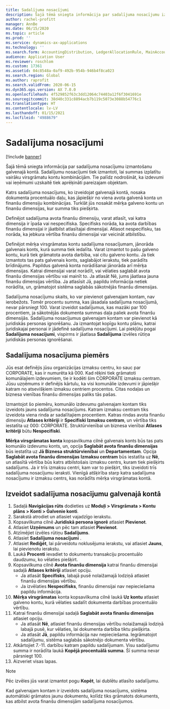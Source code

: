 ```yaml
---
title: Sadalījuma nosacījumi
description: Šajā tēmā sniegta informācija par sadalījuma nosacījumu izmantošanu galvenajā kontā.
author: rachel-profitt
manager: AnnBe
ms.date: 06/15/2020
ms.topic: article
ms.prod: ''
ms.service: dynamics-ax-applications
ms.technology: ''
ms.search.form: AccountingDistribution, LedgerAllocationRule, MainAccount, AllocationTerms
audience: Application User
ms.reviewer: roschlom
ms.custom: 17361
ms.assetid: 04c8548a-0af9-492b-954b-946b4f8ca023
ms.search.region: Global
ms.author: raprofit
ms.search.validFrom: 2020-06-15
ms.dyn365.ops.version: AX 7.0.0
ms.openlocfilehash: 4f529852f63c3dd12064c74403a12f6f3041691e
ms.sourcegitcommit: 38d40c331c8894acb7b119c5073e3088b54776c1
ms.translationtype: HT
ms.contentlocale: lv-LV
ms.lasthandoff: 01/15/2021
ms.locfileid: "4988679"
---
```

# <a name="allocation-terms"></a>Sadalījuma nosacījumi

[!include [banner](../includes/banner.md)]

Šajā tēmā sniegta informācija par sadalījuma nosacījumu izmantošanu galvenajā kontā. Sadalījumu nosacījumi tiek izmantoti, lai summas izplatītu vairāku virsgrāmatu kontu kombinācijām. Tie palīdz nodrošināt, ka izdevumi vai ieņēmumi uzskaitē tiek aprēķināti pareizajam objektam.

Katrs sadalījuma nosacījums, ko izveidojat galvenajā kontā, nosaka dokumenta procentuālo daļu, kas jāpiešķir no viena avota galvenā konta un finanšu dimensiju kombinācijas. Turklāt jūs nosakāt mērķa galveno kontu un finanšu dimensijas, kur summa tiks piešķirta. 

Definējot sadalījuma avota finanšu dimensiju, varat atlasīt, vai katra dimensija ir īpaša vai nespecifiska. Specifisks norāda, ka avota darbības finanšu dimensijai ir jāatbilst atlasītajai dimensijai. Atlasot nespecifisku, tas norāda, ka jebkura vērtība finanšu dimensijai var veicināt atbilstību.

Definējot mērķa virsgrāmatas kontu sadalījuma nosacījumam, jānorāda galvenais konts, kurā summa tiek iedalīta. Varat izmantot to pašu galveno kontu, kurā tiek grāmatota avota darbība, vai citu galveno kontu. Ja tiek izmantots tas pats galvenais konts, saglabājot ierakstu, tiek parādīts brīdinājums. Papildus galvenā konta norādīšanai jānorāda arī mērķa dimensijas. Katrai dimensijai varat norādīt, vai vēlaties saglabāt avota finanšu dimensijas vērtību vai mainīt to. Ja atlasāt Nē, jums jāatlasa jauna finanšu dimensijas vērtība. Ja atlasīsit Jā, papildu informācija netiek norādīta, un, grāmatojot sistēma saglabās sākotnējās finanšu dimensijas.

Sadalījuma nosacījumu skaits, ko var pievienot galvenajam kontam, nav ierobežots. Tomēr procentu summa, kas jāsadala sadalījuma nosacījumā, nevar pārsniegt 100. Varat izveidot sadalījumus, kas mazāki par 100 procentiem, ja sākotnējās dokumenta summas daļa paliek avota finanšu dimensijās. Sadalījuma nosacījumus galvenajam kontam var pievienot kā juridiskās personas ignorēšanu. Ja izmantojat kopīgu kontu plānu, katrai juridiskajai personai ir jādefinē sadalījuma nosacījumi. Lai piekļūtu pogai **Sadalījuma nosacījumi**, vispirms ir jāatlasa **Sadalījuma** izvēles rūtiņa juridiskās personas ignorēšanai.

## <a name="allocation-term-example"></a>Sadalījuma nosacījuma piemērs
Jūs esat definējis jūsu organizācijas izmaksu centru, ko sauc par CORPORATE, kas ir numurēta kā 000. Kad rēķini tiek grāmatoti komunālajiem izdevumiem, tie ir kodēti šim CORPORATE izmaksu centram. Jūsu uzņēmums ir definējis kārtulu, ka visi komunālie izdevumi ir jāpiešķir katram no atsevišķiem izmaksu centriem procentos. Citas nodaļas un biznesa vienības finanšu dimensijas paliks tās pašas.

Izmantojot šo piemēru, komunālo izdevumu galvenajam kontam tiks izveidots jauns sadalījuma nosacījums. Katram izmaksu centram tiks izveidota viena rinda ar sadalītajiem procentiem. Katras rindas avota finanšu dimensiju **Atlases kritēriji** ir **Specifiski** **Izmaksu centram**, un vērtība tiks iestatīta uz 000: CORPORATE. Struktūrvienībai un biznesa vienībai **Atlases kritēriji** būtu **Nespecifiski**.

**Mērķa virsgrāmatas konta** kopsavilkuma cilnē galvenais konts būs tas pats komunālo izdevumu konts, un, opcija **Saglabāt avota finanšu dimensijas** būs iestatīta uz **Jā** **Biznesa struktūrvienībai** un **Departamentam**. Opcija **Saglabāt avota finanšu dimensijas** **Izmaksu centram** būs iestatīta uz **Nē**, un atlasītā vērtība būs katrs atbilstošais izmaksu centrs, kuram tiek piešķirts sadalījums. Ja ir trīs izmaksu centri, kam var to piešķirt, tiks izveidoti trīs sadalījuma nosacījumu ieraksti. Vienīgā atšķirība starp katra sadalījuma nosacījumu ir izmaksu centrs, kas norādīts mērķa virsgrāmatas kontā.

## <a name="create-an-allocation-term-on-a-main-account"></a>Izveidot sadalījuma nosacījumu galvenajā kontā

1. Sadaļā **Navigācijas rūts** dodieties uz **Moduļi > Virsgrāmata > Kontu plāns > Konti > Galvenie konti**.
2. Sarakstā atrodiet un atlasiet vajadzīgo ierakstu.
3. Kopsavilkuma cilnē **Juridiskā persona ignorē** atlasiet **Pievienot**.
4. Atlasiet **Uzņēmums** un pēc tam atlasiet **Pievienot**.
5. Atzīmējiet izvēles rūtiņu **Sadalījums**.
6. Atlasiet **Sadalījuma nosacījumi** .
7. Atlasiet **Rediģēt**, lai pārveidotu noklusējuma ierakstu, vai atlasiet **Jauns**, lai pievienotu ierakstu.
8. Laukā **Procenti** ievadiet to dokumentu transakciju procentuālo daudzumu, ko vēlaties piešķirt.
9. Kopsavilkuma cilnē **Avota finanšu dimensija** katrai finanšu dimensijai sadaļā **Atlases kritēriji** atlasiet opciju.
    - Ja atlasāt **Specifisks**, labajā pusē nolaižamajā lodziņā atlasiet finanšu dimensijas vērtību.
    - Ja izvēlaties **Nespecifisks**, finanšu dimensijai nav nepieciešama papildu informācija.
10. **Mērķa virsgrāmatas** konta kopsavilkuma cilnē laukā **Uz kontu** atlasiet galveno kontu, kurā vēlaties sadalīt dokumenta darbības procentuālo vērtību.
11. Katrai finanšu dimensijai sadaļā **Saglabāt avota finanšu dimensijas** atlasiet opciju.
    - Ja atlasāt **Nē**, atlasiet finanšu dimensijas vērtību nolaižamajā lodziņā labajā pusē, kur vēlaties, lai dokumenta darbība tiktu piešķirta.
    - Ja atlasāt **Jā**, papildu informācija nav nepieciešama. Iegrāmatojot sadalījumu, sistēma saglabās sākotnējo dokumenta vērtību.
12. Atkārtojiet 7.-11. darbību katram papildu sadalījumam. Visu sadalījumu summa ir norādīta laukā **Kopējā procentuālā summa**. Šī summa nevar pārsniegt 100.
13. Aizveriet visas lapas.

>[!NOTE] 
> Pēc izvēles jūs varat izmantot pogu **Kopēt**, lai dublētu atlasīto sadalījumu.

Kad galvenajam kontam ir izveidots sadalījuma nosacījums, sistēma automātiski grāmatos jaunu dokumentu, kolīdz tiks grāmatots dokuments, kas atbilst avota finanšu dimensijām sadalījuma nosacījumos.
